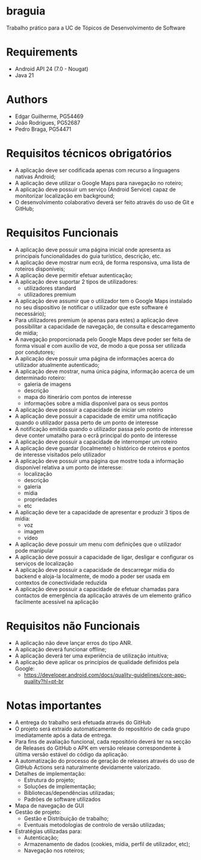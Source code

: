 # braguia
Trabalho prático para a UC de Tópicos de Desenvolvimento de Software

# Requirements
 - Android API 24 (7.0 - Nougat)
 - Java 21

# Authors
 - Edgar Guilherme, PG54469
 - João Rodrigues, PG52687
 - Pedro Braga, PG54471

# Requisitos técnicos obrigatórios
* A aplicação deve ser codificada apenas com recurso a linguagens nativas Android; 
* A aplicação deve utilizar o Google Maps para navegação no roteiro; 
* A aplicação deve possuir um serviço (Android Service) capaz de monitorizar localização em background; 
* O desenvolvimento colaborativo deverá ser feito através do uso de Git e GitHub;

# Requisitos Funcionais
* A aplicação deve possuir uma página inicial onde apresenta as principais funcionalidades do guia turístico, descrição, etc. 
* A aplicação deve mostrar num ecrã, de forma responsiva, uma lista de roteiros disponíveis; 
* A aplicação deve permitir efetuar autenticação; 
* A aplicação deve suportar 2 tipos de utilizadores: 
  * utilizadores standard 
  * utilizadores premium 
* A aplicação deve assumir que o utilizador tem o Google Maps instalado no seu dispositivo (e notificar o utilizador que este software é necessário); 
* Para utilizadores premium (e apenas para estes) a aplicação deve possibilitar a capacidade de navegação, de consulta e descarregamento de mídia; 
* A navegação proporcionada pelo Google Maps deve poder ser feita de forma visual e com auxílio de voz, de modo a que possa ser utilizada por condutores;
* A aplicação deve possuir uma página de informações acerca do utilizador atualmente autenticado;
* A aplicação deve mostrar, numa única página, informação acerca de um determinado roteiro: 
  * galeria de imagens 
  * descrição
  * mapa do itinerário com pontos de interesse
  * informações sobre a mídia disponível para os seus pontos
* A aplicação deve possuir a capacidade de iniciar um roteiro
* A aplicação deve possuir a capacidade de emitir uma notificação quando o utilizador passa perto de um ponto de interesse
* A notificação emitida quando o utilizador passa pelo ponto de interesse deve conter umatalho para o ecrã principal do ponto de interesse
* A aplicação deve possuir a capacidade de interromper um roteiro
* A aplicação deve guardar (localmente) o histórico de roteiros e pontos de interesse visitados pelo utilizador
* A aplicação deve possuir uma página que mostre toda a informação disponível relativa a um ponto de interesse: 
  * localização
  * descrição
  * galeria
  * mídia
  * propriedades
  * etc
* A aplicação deve ter a capacidade de apresentar e produzir 3 tipos de mídia: 
  * voz
  * imagem
  * vídeo
* A aplicação deve possuir um menu com definições que o utilizador pode manipular
* A aplicação deve possuir a capacidade de ligar, desligar e configurar os serviços de localização
* A aplicação deve possuir a capacidade de descarregar mídia do backend e aloja-la localmente, de modo a poder ser usada em contextos de conectividade reduzida
* A aplicação deve possuir a capacidade de efetuar chamadas para contactos de emergência da aplicação através de um elemento gráfico facilmente acessível na aplicação

# Requisitos não Funcionais
* A aplicação não deve lançar erros do tipo ANR. 
* A aplicação deverá funcionar offline; 
* A aplicação deverá ter uma experiência de utilização intuitiva; 
* A aplicação deve aplicar os princípios de qualidade definidos pela Google: 
  * https://developer.android.com/docs/quality-guidelines/core-app-quality?hl=pt-br

# Notas importantes

* A entrega do trabalho será efetuada através do GitHub
* O projeto será extraído automaticamente do repositório de cada grupo imediatamente após a data de entrega.
* Para fins de avaliação funcional, cada repositório deverá ter na secção de Releases do GitHub o APK em versão release correspondente à última versão estável do código da aplicação.
* A automatização do processo de geração de releases através do uso de GitHub Actions será naturalmente devidamente valorizado.
* Detalhes de implementação:
  * Estrutura do projeto;
  * Soluções de implementação; 
  * Bibliotecas/dependências utilizadas; 
  * Padrões de software utilizados
* Mapa de navegação de GUI
* Gestão de projeto:
  * Gestão e Distribuição de trabalho;
  * Eventuais metodologias de controlo de versão utilizadas; 
* Estratégias utilizadas para: 
  * Autenticação;
  * Armazenamento de dados (cookies, mídia, perfil de utilizador, etc);
  * Navegação nos roteiros;

